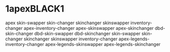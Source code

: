 # 1apexBLACK1
apex skin-swapper skin-changer skinchanger skinswapper inventory-changer apex-inventory-changer apex-skinswapper apex-skinchanger dbd-skin-changer dbd-skin-swapper dbd-skinchanger skin-swapper skin-changer skinchanger skinswapper inventory-changer apex-legends-inventory-changer apex-legends-skinswapper apex-legends-skinchanger

